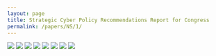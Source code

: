 ```yaml
---
layout: page
title: Strategic Cyber Policy Recommendations Report for Congress
permalink: /papers/NS/1/
---
```

![](/papers/NS/NS-1.png)
![](/papers/NS/NS-2.png)
![](/papers/NS/NS-3.png)
![](/papers/NS/NS-4.png)
![](/papers/NS/NS-5.png)
![](/papers/NS/NS-6.png)
![](/papers/NS/NS-7.png)
![](/papers/NS/NS-8.png)

